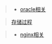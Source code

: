>* [oracle相关](https://github.com/lh1228216717/db-http/blob/master/ORACLE.md)

>[存储过程](https://github.com/lh1228216717/db-http/blob/master/存储过程.md)

>*  [nginx相关](https://github.com/lh1228216717/db-http/blob/master/nginx.md)
